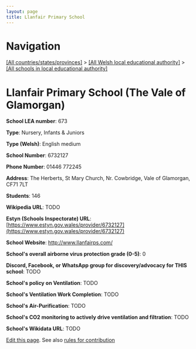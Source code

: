 ```yaml
---
layout: page
title: Llanfair Primary School
---
```

# Navigation

[[All countries/states/provinces]](../../..) > [[All Welsh local educational authority]](../..) > [[All schools in local educational authority]](..)

# Llanfair Primary School (The Vale of Glamorgan)

**School LEA number**: 673

**Type**: Nursery, Infants & Juniors

**Type (Welsh)**: English medium

**School Number**: 6732127

**Phone Number**: 01446 772245

**Address**: The Herberts, St Mary Church, Nr. Cowbridge, Vale of Glamorgan, CF71 7LT

**Students**: 146

**Wikipedia URL**: TODO

**Estyn (Schools Inspectorate) URL**: [https://www.estyn.gov.wales/provider/6732127](https://www.estyn.gov.wales/provider/6732127)

**School Website**: http://www.llanfairps.com/

**School's overall airborne virus protection grade (0-5)**: 0

**Discord, Facebook, or WhatsApp group for discovery/advocacy for THIS school**: TODO

**School's policy on Ventilation**: TODO

**School's Ventilation Work Completion**: TODO

**School's Air-Purification**: TODO

**School's CO2 monitoring to actively drive ventilation and filtration**: TODO

**School's Wikidata URL**: TODO




[Edit this page](https://github.com/VentilationProject/Wales/edit/prif/./The_Vale_of_Glamorgan/Llanfair_Primary_School.md). See also [rules for contribution](../../../contribution-rules/)